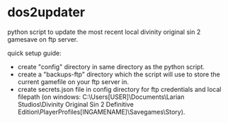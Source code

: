 # dos2updater

python script to update the most recent local divinity original sin 2 gamesave on ftp server.

quick setup guide:
- create "config" directory in same directory as the python script.
- create a "backups-ftp" directory which the script will use to store the current gamefile on your ftp server in.
- create secrets.json file in config directory for ftp credentials and local filepath (on windows: C:\Users\[USER]\Documents\Larian Studios\Divinity Original Sin 2 Definitive Edition\PlayerProfiles\[INGAMENAME]\Savegames\Story).
